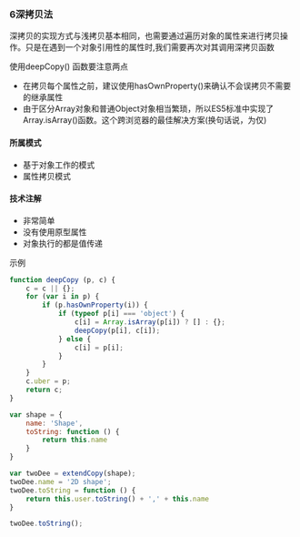 ### 6深拷贝法
深拷贝的实现方式与浅拷贝基本相同，也需要通过遍历对象的属性来进行拷贝操作。只是在遇到一个对象引用性的属性时,我们需要再次对其调用深拷贝函数

使用deepCopy() 函数要注意两点
* 在拷贝每个属性之前，建议使用hasOwnProperty()来确认不会误拷贝不需要的继承属性
* 由于区分Array对象和普通Object对象相当繁琐，所以ES5标准中实现了Array.isArray()函数。这个跨浏览器的最佳解决方案(换句话说，为仅)
#### 所属模式
* 基于对象工作的模式
* 属性拷贝模式

#### 技术注解
* 非常简单
* 没有使用原型属性
* 对象执行的都是值传递

示例

```` javascript
function deepCopy (p, c) {
    c = c || {};
    for (var i in p) {
        if (p.hasOwnProperty(i)) {
            if (typeof p[i] === 'object') {
                c[i] = Array.isArray(p[i]) ? [] : {};
                deepCopy(p[i], c[i]);
            } else {
                c[i] = p[i];
            }
        }
    }
    c.uber = p;
    return c;
}

var shape = {
    name: 'Shape',
    toString: function () {
        return this.name
    }
}

var twoDee = extendCopy(shape);
twoDee.name = '2D shape';
twoDee.toString = function () {
    return this.user.toString() + ',' + this.name
}

twoDee.toString();
````
